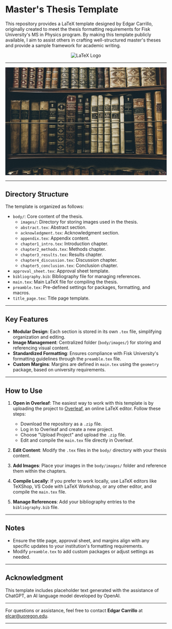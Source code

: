 # Master's Thesis Template

This repository provides a LaTeX template designed by Edgar Carrillo, originally created to meet the thesis formatting requirements for Fisk University's MS in Physics program. By making this template publicly available, I aim to assist others in crafting well-structured master's theses and provide a sample framework for academic writing.

<div align="center">
    <img src="https://upload.wikimedia.org/wikipedia/commons/9/92/LaTeX_logo.svg" alt="LaTeX Logo" title="LaTeX Logo" style="width:50px; height:auto;">
</div>

---

<div align="center">
    <img src="./body/images/books.jpg" alt="Books Image" title="Books Image" width="600">
</div>

---

## Directory Structure

The template is organized as follows:

- `body/`: Core content of the thesis.
  - `images/`: Directory for storing images used in the thesis.
  - `abstract.tex`: Abstract section.
  - `acknowledgment.tex`: Acknowledgment section.
  - `appendix.tex`: Appendix content.
  - `chapter1_intro.tex`: Introduction chapter.
  - `chapter2_methods.tex`: Methods chapter.
  - `chapter3_results.tex`: Results chapter.
  - `chapter4_discussion.tex`: Discussion chapter.
  - `chapter5_conclusion.tex`: Conclusion chapter.
- `approval_sheet.tex`: Approval sheet template.
- `bibliography.bib`: Bibliography file for managing references.
- `main.tex`: Main LaTeX file for compiling the thesis.
- `preamble.tex`: Pre-defined settings for packages, formatting, and macros.
- `title_page.tex`: Title page template.

---

## Key Features

- **Modular Design**: Each section is stored in its own `.tex` file, simplifying organization and editing.
- **Image Management**: Centralized folder (`body/images/`) for storing and referencing visual content.
- **Standardized Formatting**: Ensures compliance with Fisk University's formatting guidelines through the `preamble.tex` file.
- **Custom Margins**: Margins are defined in `main.tex` using the `geometry` package, based on university requirements.

---

## How to Use

1. **Open in Overleaf**: The easiest way to work with this template is by uploading the project to [Overleaf](https://www.overleaf.com/), an online LaTeX editor. Follow these steps:
   - Download the repository as a `.zip` file.
   - Log in to Overleaf and create a new project.
   - Choose "Upload Project" and upload the `.zip` file.
   - Edit and compile the `main.tex` file directly in Overleaf.

2. **Edit Content**: Modify the `.tex` files in the `body/` directory with your thesis content.

3. **Add Images**: Place your images in the `body/images/` folder and reference them within the chapters.

4. **Compile Locally**: If you prefer to work locally, use LaTeX editors like TeXShop, VS Code with LaTeX Workshop, or any other editor, and compile the `main.tex` file.

5. **Manage References**: Add your bibliography entries to the `bibliography.bib` file.

---

## Notes

- Ensure the title page, approval sheet, and margins align with any specific updates to your institution's formatting requirements.
- Modify `preamble.tex` to add custom packages or adjust settings as needed.

---

## Acknowledgment

This template includes placeholder text generated with the assistance of ChatGPT, an AI language model developed by OpenAI.

---

For questions or assistance, feel free to contact **Edgar Carrillo** at [elcar@uoregon.edu](mailto:elcar@uoregon.edu).

---
